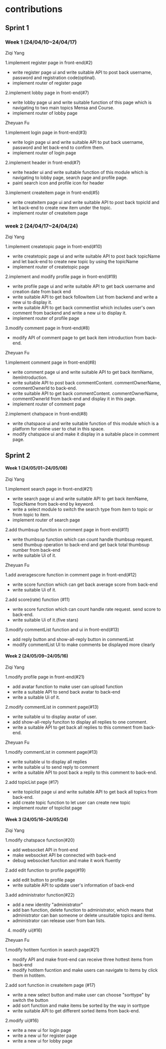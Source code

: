 # contributions

## Sprint 1

### Week 1 (24/04/10~24/04/17)

Ziqi Yang

 1.implement register page in front-end(#2)

  * write register page ui and write suitable API to post back username, password and registration code(optinal).
  * implement router of register page

 2.implement lobby page in front-end(#7)
 
  * write lobby page ui and write suitable function of this page which is navigating to two main topics Mensa and Course.
  * implement router of lobby page


 Zheyuan Fu

 1.implement login page in front-end(#3)

  * write login page ui and write suitable API to put back username, password and let back-end to confirm them.
  * implement router of login page

 2.implement header in front-end(#7)
 
  * write header ui and write suitable function of this module which is navigating to lobby page, search page and profile page.
  * paint search icon and profile icon for header

 3.implement createitem page in front-end(#5)
 
  * write createitem page ui and write suitable API to post back topicId and let back-end to create new item under the topic.
  * implement router of createitem page


### week 2 (24/04/17~24/04/24)

Ziqi Yang

 1.implement createtopic page in front-end(#10)

  * write createtopic page ui and write suitable API to post back topicName and let back-end to create new topic by using the topicName
  * implement router of createtopic page

 2.implement and modify profile page in front-end(#19)
 
  * write profile page ui and write suitable API to get back username and creation date from back end
  * write suitable API to get back followitem List from backend and write a new ui to display it.
  * write suitable API to get back commentlist which includes user's own comment from backend and write a new ui to display it.
  * implement router of profile page
    
 3.modify comment page in front-end(#8)
 
  * modify API of comment page to get back item introduction from back-end.

Zheyuan Fu

 1.implement comment page in front-end(#8)

  * write comment page ui and write suitable API to get back itemName, itemIntroduction.
  * write suitable API to post back commentContent. commentOwnerName, commentOwnerId to back-end.
  * write suitable API to get back commentContent. commentOwnerName, commentOwnerId from back-end and display it in this page.
  * implement router of comment page

 2.implement chatspace in front-end(#8)
 
  * write chatspace ui and write suitable function of this module which is a platform for online user to chat in this space.
  * modify chatspace ui and make it display in a suitable place in comment page.

## Sprint 2

#### Week 1 (24/05/01~24/05/08)

Ziqi Yang

 1.implement search page in front-end(#21)

  * write search page ui and write suitable API to get back itemName, TopicName from back-end by keyword.
  * write a select module to switch the search type from item to topic or from topic to item.
  * implement router of search page

 2.add thumbsup function in comment page in front-end(#11)
 
  * write thumbsup function which can count handle thumbsup request. send thumbup operation to back-end and get back total thumbsup number from back-end
  * write suitable Ui of it.

 Zheyuan Fu

 1.add averagescore function in comment page in front-end(#12)

  * write score function which can get back average score from back-end
  * write suitable Ui of it.

 2.add score(rate) function (#11)
 
  * write score function which can count handle rate request. send score to back-end.
  * write suitable Ui of it.(five stars)

 3.modify commentList function and ui in front-end(#13)
 
  * add reply button and show-all-reply button in commentList
  * modify commentList UI to make comments  be displayed more clearly

#### Week 2 (24/05/09~24/05/16)

Ziqi Yang

 1.modify profile page in front-end(#21)

  * add avatar function to make user can upload function
  * write a suitable API to send back avatar to back-end
  * write a suitable Ui of it.

 2.modify commentList in comment page(#13)
 
  * write suitable ui to display avatar of user.
  * add show-all-reply funciton to display all replies to one comment.
  * write a suitable API to get back all replies to this comment from back-end.


 Zheyuan Fu

 1.modify commentList in comment page(#13)

  * write suitable ui to display all replies
  * write suitable ui to send reply to comment
  * write a suitable API to post back a repliy to this comment to back-end.


 2.add topicList page (#17)
 
  * write topiclist page ui and write suitable API to get back all topics from back-end.
  * add create topic function to let user can create new topic 
  * implement router of topiclist page

#### Week 3 (24/05/16~24/05/24)

Ziqi Yang

 1.modify chatspace function(#20)

  * add websocket API in front-end
  * make websocket API be connected with back-end
  * debug websocket function and make it work fluently

 2.add edit function to profile page(#19)
 
  * add edit button to profile page
  * write suitable API to update user's information of back-end

 3.add administrator function(#22)
 
  * add a new identity "administrator"
  * add ban function, delete function to administrator, which means that administrator can ban someone or delete unsuitable topics and items.
  * administrator can release user from ban lists.

 4. modify ui(#16)

 Zheyuan Fu

 1.modify hotitem fucntion in search page(#21)

  * modify API and make front-end can receive three hottest items from back-end
  * modify hotitem fucntion and make users can navigate to items by click them in hotitem.

 2.add sort function in createitem page (#17)
 
  * write a new select button and make user can choose "sorttype" by switch the button
  * add sort function and make items be sorted by the way in sorttype
  * write suitable API to get different sorted items from back-end.

 2.modify ui(#16)
 
  * write a new ui for login page
  * write a new ui for register page
  * write a new ui for lobby page
    

